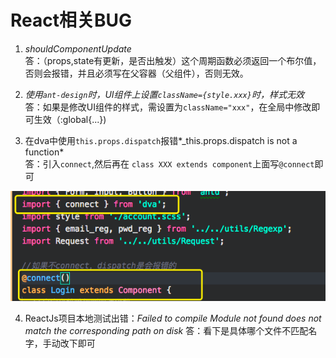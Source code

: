# React相关BUG

1. *shouldComponentUpdate*  
答：（props,state有更新，是否出触发）这个周期函数必须返回一个布尔值，否则会报错，并且必须写在父容器（父组件），否则无效。

2. *使用`ant-design`时，UI组件上设置`className={style.xxx}`时，样式无效*  
答：如果是修改UI组件的样式，需设置为`className="xxx"`，在全局中修改即可生效（:global{...})  

3. 在dva中使用`this.props.dispatch`报错*_this.props.dispatch is not a function*  
答：引入`connect`,然后再在 `class XXX extends component`上面写`@connect`即可  

![示例](./imgs/react-01.png)

4. ReactJs项目本地测试出错：*Failed to compile Module not found does not match the corresponding path on disk*
答：看下是具体哪个文件不匹配名字，手动改下即可
